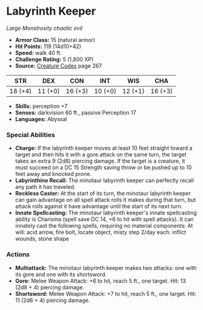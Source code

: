 # Labyrinth Keeper

*Large* *Monstrosity* *chaotic evil*

- **Armor Class:** 15 (natural armor)
- **Hit Points:** 119 (14d10+42)
- **Speed:** walk 40 ft.
- **Challenge Rating:** 5 (1,800 XP)
- **Source:** [Creature Codex](https://koboldpress.com/kpstore/product/creature-codex-for-5th-edition-dnd) page 267

| STR | DEX | CON | INT | WIS | CHA |
| --- | --- | --- | --- | --- | --- |
| 18 (+4) | 11 (+0) | 16 (+3) | 10 (+0) | 12 (+1) | 16 (+3) |

- **Skills:** perception +7
- **Senses:** darkvision 60 ft., passive Perception 17
- **Languages:** Abyssal
### Special Abilities
- **Charge:** If the labyrinth keeper moves at least 10 feet straight toward a target and then hits it with a gore attack on the same turn, the target takes an extra 9 (2d8) piercing damage. If the target is a creature, it must succeed on a DC 15 Strength saving throw or be pushed up to 10 feet away and knocked prone.
- **Labyrinthine Recall:** The minotaur labyrinth keeper can perfectly recall any path it has traveled.
- **Reckless Caster:** At the start of its turn, the minotaur labyrinth keeper can gain advantage on all spell attack rolls it makes during that turn, but attack rolls against it have advantage until the start of its next turn.
- **Innate Spellcasting:** The minotaur labyrinth keeper's innate spellcasting ability is Charisma (spell save DC 14, +6 to hit with spell attacks). It can innately cast the following spells, requiring no material components:
At will: acid arrow, fire bolt, locate object, misty step
2/day each: inflict wounds, stone shape
### Actions
- **Multiattack:** The minotaur labyrinth keeper makes two attacks: one with its gore and one with its shortsword.
- **Gore:** Melee Weapon Attack: +6 to hit, reach 5 ft., one target. Hit: 13 (2d8 + 4) piercing damage.
- **Shortsword:** Melee Weapon Attack: +7 to hit, reach 5 ft., one target. Hit: 11 (2d6 + 4) piercing damage.


